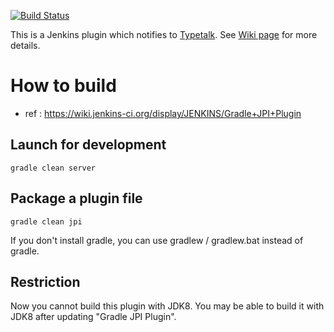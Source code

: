 [![Build Status](https://jenkins.ci.cloudbees.com/job/plugins/job/typetalk-plugin/badge/icon)](https://jenkins.ci.cloudbees.com/job/plugins/job/typetalk-plugin/)

This is a Jenkins plugin which notifies to [Typetalk](https://typetalk.in/).
See [Wiki page](https://wiki.jenkins-ci.org/display/JENKINS/Typetalk+Plugin) for more details.

# How to build
- ref : https://wiki.jenkins-ci.org/display/JENKINS/Gradle+JPI+Plugin

## Launch for development

```
gradle clean server
```

## Package a plugin file

```
gradle clean jpi
```

If you don't install gradle, you can use gradlew / gradlew.bat instead of gradle.

## Restriction

Now you cannot build this plugin with JDK8.
You may be able to build it with JDK8 after updating "Gradle JPI Plugin".
